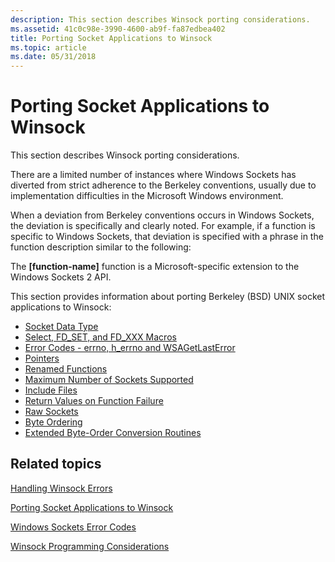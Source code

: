 ```yaml
---
description: This section describes Winsock porting considerations.
ms.assetid: 41c0c98e-3990-4600-ab9f-fa87edbea402
title: Porting Socket Applications to Winsock
ms.topic: article
ms.date: 05/31/2018
---
```


# Porting Socket Applications to Winsock

This section describes Winsock porting considerations.

There are a limited number of instances where Windows Sockets has diverted from strict adherence to the Berkeley conventions, usually due to implementation difficulties in the Microsoft Windows environment.

When a deviation from Berkeley conventions occurs in Windows Sockets, the deviation is specifically and clearly noted. For example, if a function is specific to Windows Sockets, that deviation is specified with a phrase in the function description similar to the following:

The **\[function-name\]** function is a Microsoft-specific extension to the Windows Sockets 2 API.

This section provides information about porting Berkeley (BSD) UNIX socket applications to Winsock:

-   [Socket Data Type](socket-data-type-2.md)
-   [Select, FD\_SET, and FD\_XXX Macros](select-and-fd---2.md)
-   [Error Codes - errno, h\_errno and WSAGetLastError](error-codes-errno-h-errno-and-wsagetlasterror-2.md)
-   [Pointers](pointers-2.md)
-   [Renamed Functions](renamed-functions-2.md)
-   [Maximum Number of Sockets Supported](maximum-number-of-sockets-supported-2.md)
-   [Include Files](include-files-2.md)
-   [Return Values on Function Failure](return-values-on-function-failure-2.md)
-   [Raw Sockets](service-provided-raw-sockets-2.md)
-   [Byte Ordering](byte-ordering-2.md)
-   [Extended Byte-Order Conversion Routines](extended-byte-order-conversion-routines-2.md)

## Related topics

<dl> <dt>

[Handling Winsock Errors](handling-winsock-errors.md)
</dt> <dt>

[Porting Socket Applications to Winsock](porting-socket-applications-to-winsock.md)
</dt> <dt>

[Windows Sockets Error Codes](windows-sockets-error-codes-2.md)
</dt> <dt>

[Winsock Programming Considerations](winsock-programming-considerations.md)
</dt> </dl>

 

 



